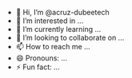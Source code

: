 - 👋 Hi, I’m @acruz-dubeetech
- 👀 I’m interested in ...
- 🌱 I’m currently learning ...
- 💞️ I’m looking to collaborate on ...
- 📫 How to reach me ...
- 😄 Pronouns: ...
- ⚡ Fun fact: ...

<!---
acruz-dubeetech/acruz-dubeetech is a ✨ special ✨ repository because its `README.md` (this file) appears on your GitHub profile.
You can click the Preview link to take a look at your changes.
--->
